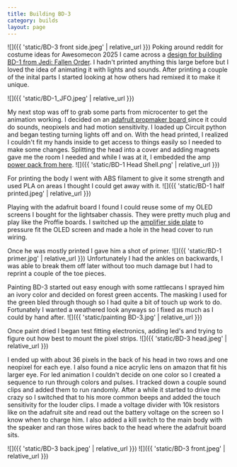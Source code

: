 ```yaml
---
title: Building BD-3
category: builds
layout: page
---
```


![]({{ 'static/BD-3 front side.jpeg' | relative_url }})
Poking around reddit for costume ideas for Awesomecon 2025 I came across a [design for building BD-1 from Jedi: Fallen Order](https://www.thingiverse.com/thing:4078727). I hadn't printed anything this large before but I loved the idea of animating it with lights and sounds. 
After printing a couple of the inital parts I started looking at how others had remixed it to make it unique.

![]({{ 'static/BD-1_JFO.jpeg' | relative_url }})

My next stop was off to grab some parts from microcenter to get the animation working. I decided on an [adafruit propmaker board ](https://www.adafruit.com/product/5768)since it could do sounds, neopixels and had motion sensitivity. I loaded up Circuit python and began testing turning lights off and on.
With the head printed, I realized I couldn't fit my hands inside to get access to things easily so I needed to make some changes. Splitting the head into a cover and adding magnets gave me the room I needed and while I was at it, I  embedded the amp [power pack from here](https://www.thingiverse.com/thing:4507018).
![]({{ 'static/BD-1 Head Shell.png' | relative_url }})

For printing the body I went with ABS filament to give it some strength and used PLA on areas I thought I could get away with it. 
![]({{ 'static/BD-1 half printed.jpeg' | relative_url }})

Playing with the adafruit board I found I could reuse some of my OLED screens I bought for the lightsaber chassis. They were pretty much plug and play like the Proffie boards. I switched up the [amplifier side plate](https://www.thingiverse.com/thing:6977918) to pressure fit the OLED screen and made a hole in the head cover to run wiring.

Once he was mostly printed I gave him a shot of primer.
![]({{ 'static/BD-1 primer.jpg' | relative_url }})
Unfortunately I had the ankles on backwards, I was able to break them off later without too much damage but I had to reprint a couple of the toe pieces.

Painting BD-3 started out easy enough with some rattlecans I sprayed him an ivory color and decided on forest green accents. The masking I used for the green bled through though so I had quite a bit of touch up work to do. Fortunately I wanted a weathered look anyways so I fixed as much as I could by hand after.
![]({{ 'static/painting BD-3.jpg' | relative_url }})

Once paint dried I began test fitting electronics, adding led's and trying to figure out how best to mount the pixel strips.
![]({{ 'static/BD-3 head.jpeg' | relative_url }})

I ended up with about 36 pixels in the back of his head in two rows and one neopixel for each eye. I also found a nice acrylic lens on amazon that fit his larger eye.
For led animation I couldn't decide on one color so I created a sequence to run through colors and pulses. I tracked down a couple sound clips and added them to run randomly. After a while it started to drive me crazy so I switched that to his more common beeps and added the touch sensitivity for the louder clips.
I made a voltage divider with 10k resistors like on the adafruit site and read out the battery voltage on the screen so I know when to charge him. I also added a kill switch to the main body with the speaker and ran those wires back to the head where the adafruit board sits.

![]({{ 'static/BD-3 back.jpeg' | relative_url }})
![]({{ 'static/BD-3 front.jpeg' | relative_url }})
